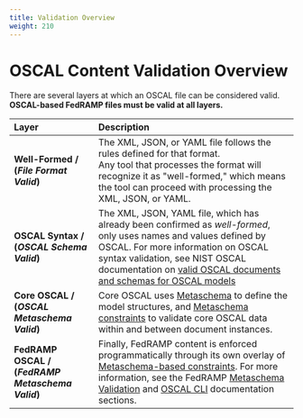 ```yaml
---
title: Validation Overview
weight: 210
---
```

# OSCAL Content Validation Overview

There are several layers at which an OSCAL file can be considered
valid.
**OSCAL-based FedRAMP files must be valid at all layers.**

|**Layer**|**Description**|
| :-- | :-- |
|**Well-Formed / (_File Format Valid_)**|The XML, JSON, or YAML file follows the rules defined for that format. <br /> Any tool that processes the format will recognize it as "well-formed," which means the tool can proceed with processing the XML, JSON, or YAML.|
|**OSCAL Syntax / (_OSCAL Schema Valid_)**|The XML, JSON, YAML file, which has already been confirmed as _well-formed_,  only uses names and values defined by OSCAL.  For more information on OSCAL syntax validation, see NIST OSCAL documentation on [valid OSCAL documents and schemas for OSCAL models](https://pages.nist.gov/OSCAL/resources/concepts/validation/#what-is-a-valid-oscal-document)|
|**Core OSCAL / (_OSCAL Metaschema Valid_)**| Core OSCAL uses [Metaschema](https://github.com/usnistgov/OSCAL/blob/b123c11bd12c8b8f1bcc8bf85763e5775c0423e9/src/metaschema/readme.md) to define the model structures, and [Metaschema constraints](https://pages.nist.gov/metaschema/specification/syntax/constraints/) to validate core OSCAL data within and between document instances.|
|**FedRAMP OSCAL / (_FedRAMP Metaschema Valid_)**| Finally, FedRAMP content is enforced programmatically through its own overlay of [Metaschema-based constraints](https://github.com/GSA/fedramp-automation/tree/fc633b33e6e4ea3af9107216bf12f8d3ac4ef0cd/src/validations/constraints). For more information, see the FedRAMP [Metaschema Validation](metaschema-validation.md) and [OSCAL CLI](oscal-cli.md) documentation sections. |
